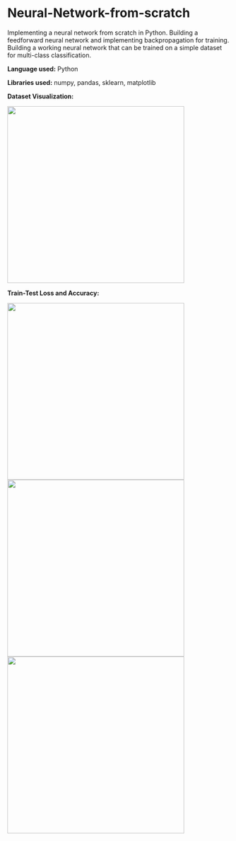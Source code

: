 # Neural-Network-from-scratch
Implementing a neural network from scratch in Python. Building a feedforward neural network and implementing backpropagation for training. Building a working neural network that can be trained on a simple dataset for multi-class classification.

**Language used:** Python

**Libraries used:** numpy, pandas, sklearn, matplotlib

**Dataset Visualization:**

<img src=https://github.com/Manaswi-Vichare/Neural-Network-from-scratch/assets/83514527/dda2ad2f-9970-4311-ba3d-e99cd5f9d378, width=400>

**Train-Test Loss and Accuracy:**

<img src=https://github.com/Manaswi-Vichare/Neural-Network-from-scratch/assets/83514527/03d4aa35-8949-470a-9781-8352a26c2839, width=400>

<img src=https://github.com/Manaswi-Vichare/Neural-Network-from-scratch/assets/83514527/5076bdc4-4319-443d-95d3-693e07e5b1bf, width=400>

<img src=https://github.com/Manaswi-Vichare/Neural-Network-from-scratch/assets/83514527/48bd38d8-3813-4f08-aeec-cdca623488e6, width=400>





